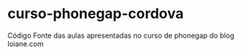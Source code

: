 # curso-phonegap-cordova

Código Fonte das aulas apresentadas no curso de phonegap do blog loiane.com
